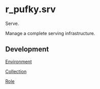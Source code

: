 # r_pufky.srv
Serve.

Manage a complete serving infrastructure.

## Development

[Environment](dev/environment/README.md)

[Collection](dev/collection/README.md)

[Role](dev/roles/README.md)
